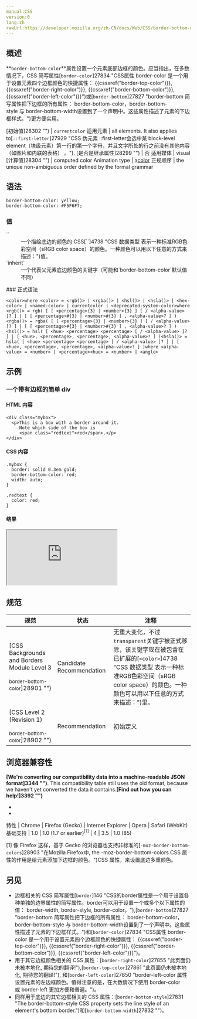 ```yaml
---
manual:CSS
version:0
lang:zh
rawUrl:https://developer.mozilla.org/zh-CN/docs/Web/CSS/border-bottom-color
---
```





## 概述<a name="概述"></a>


**`border-bottom-color`**属性设置一个元素底部边框的颜色。应当指出，在多数情况下，CSS 简写属性[`border-color`]27834 "CSS属性 border-color 是一个用于设置元素四个边框颜色的快捷属性： {{cssxref("border-top-color")}}, {{cssxref("border-right-color")}}, {{cssxref("border-bottom-color")}}, {{cssxref("border-left-color")}}")或[`border-bottom`]27827 "border-bottom 简写属性把下边框的所有属性： border-bottom-color，border-bottom-style 与 border-bottom-width设置到了一个声明中。这些属性描述了元素的下边框样式。")更方便实用。


[初始值]28302 "") | `currentcolor` 
适用元素 | all elements. It also applies to[`::first-letter`]27929 "CSS 伪元素 ::first-letter会选中某 block-level element（块级元素）第一行的第一个字母，并且文字所处的行之前没有其他内容（如图片和内联的表格） 。"). 
[是否是继承属性]28299 "") | 否 
适用媒体 | visual 
[计算值]28304 "") | computed color 
Animation type | a[color](%4569#Interpolation "Values of the <color> CSS data type are interpolated on each of their red, green, blue components, each handled as a real, floating-point number. Note that interpolation of colors happens in the alpha-premultiplied sRGBA color space to prevent unexpected grey colors to appear.") 
正规顺序 | the unique non-ambiguous order defined by the formal grammar 


## 语法<a name="语法"></a>

```
border-bottom-color: yellow;
border-bottom-color: #F5F6F7;
```

### 值<a name="值"></a>
<dl><dt id=''>`<color>`</dt><dd>一个描绘底边的颜色的 CSS[`<color>`]4738 "CSS 数据类型 <color> 表示一种标准RGB色彩空间（sRGB color space）的颜色。一种颜色可以用以下任意的方式来描述：")值。</dd><dt id=''>`inherit`</dt><dd>一个代表父元素底边颜色的关键字（可能和`border-bottom-color`默认值不同）</dd></dl>
### 正式语法<a name="正式语法"></a>

```
<color>where <color> = <rgb()> | <rgba()> | <hsl()> | <hsla()> | <hex-color> | <named-color> | currentcolor | <deprecated-system-color>where <rgb()> = rgb( [ [ <percentage>{3} | <number>{3} ] [ / <alpha-value> ]? ] | [ [ <percentage>#{3} | <number>#{3} ] , <alpha-value>? ] )<rgba()> = rgba( [ [ <percentage>{3} | <number>{3} ] [ / <alpha-value> ]? ] | [ [ <percentage>#{3} | <number>#{3} ] , <alpha-value>? ] )<hsl()> = hsl( [ <hue> <percentage> <percentage> [ / <alpha-value> ]? ] | [ <hue>, <percentage>, <percentage>, <alpha-value>? ] )<hsla()> = hsla( [ <hue> <percentage> <percentage> [ / <alpha-value> ]? ] | [ <hue>, <percentage>, <percentage>, <alpha-value>? ] )where <alpha-value> = <number> | <percentage><hue> = <number> | <angle>
```

## 示例<a name="示例"></a>

### 一个带有边框的简单 div<a name="一个带有边框的简单_div"></a>

#### HTML 内容<a name="HTML_内容"></a>

```
<div class="mybox">
  <p>This is a box with a border around it.
     Note which side of the box is
     <span class="redtext">red</span>.</p>
</div>
```

#### CSS 内容<a name="CSS_内容"></a>

```
.mybox {
  border: solid 0.3em gold;
  border-bottom-color: red;
  width: auto;
}

.redtext {
  color: red;
}
```

#### 结果<a name="结果"></a>


<iframe src='https://mdn.mozillademos.org/zh-CN/docs/Web/CSS/border-bottom-color$samples/A_simple_div_with_a_border?revision=1031736' width='null' height='null'></iframe>


## 规范<a name="规范"></a>

规范 | 状态 | 注释 
 ---  |  ---  |  ---  | 
[CSS Backgrounds and Borders Module Level 3<br></br><small>border-bottom-color</small>]28901 "") | Candidate Recommendation | 无重大变化，不过`transparent`关键字被正式移除，该关键字现在被包含在已扩展的[`<color>`]4738 "CSS 数据类型 <color> 表示一种标准RGB色彩空间（sRGB color space）的颜色。一种颜色可以用以下任意的方式来描述：")里。 
[CSS Level 2 (Revision 1)<br></br><small>border-bottom-color</small>]28902 "") | Recommendation | 初始定义 


## 浏览器兼容性<a name="浏览器兼容性"></a>


**[We&#39;re converting our compatibility data into a machine-readable JSON format]3344 "")**. This compatibility table still uses the old format, because we haven&#39;t yet converted the data it contains.**[Find out how you can help!]3392 "")**


* 
* 

特性 | Chrome | Firefox (Gecko) | Internet Explorer | Opera | Safari (WebKit) 
基础支持 | 1.0 | 1.0 (1.7 or earlier)<sup>[1]</sup> | 4 | 3.5 | 1.0 (85) 





[1] 像 Firefox 这样，基于 Gecko 的浏览器也支持非标准的[`-moz-border-bottom-colors`]28903 "在Mozilla Firefox中, the -moz-border-bottom-colors CSS 属性的作用是给元素添加下边框的颜色。")CSS 属性，来设置底边多重颜色。


## 另见<a name="另见"></a>

* 边框相关的 CSS 简写属性[`border`]146 "CSS的border属性是一个用于设置各种单独的边界属性的简写属性。border可以用于设置一个或多个以下属性的值： border-width, border-style, border-color。"),[`border-bottom`]27827 "border-bottom 简写属性把下边框的所有属性： border-bottom-color，border-bottom-style 与 border-bottom-width设置到了一个声明中。这些属性描述了元素的下边框样式。")和[`border-color`]27834 "CSS属性 border-color 是一个用于设置元素四个边框颜色的快捷属性： {{cssxref("border-top-color")}}, {{cssxref("border-right-color")}}, {{cssxref("border-bottom-color")}}, {{cssxref("border-left-color")}}")。
* 用于其它边框颜色相关的 CSS 属性：[`border-right-color`]27855 "此页面仍未被本地化, 期待您的翻译!"),[`border-top-color`]27861 "此页面仍未被本地化, 期待您的翻译!"), 和[`border-left-color`]27850 "border-left-color 属性设置元素的左边框颜色。值得注意的是，在大数情况下使用 border-color 或 border-left 更加方便和普遍。")。
* 同样用于底边的其它边框相关的 CSS 属性：[`border-bottom-style`]27831 "The border-bottom-style CSS property sets the line style of an element's bottom border.")和[`border-bottom-width`]27832 "")。



